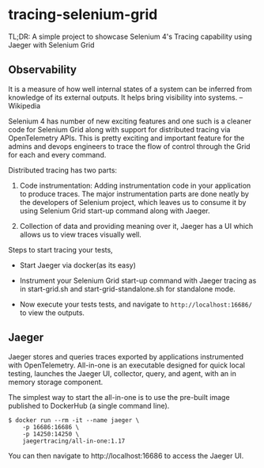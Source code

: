 # tracing-selenium-grid

TL;DR: A simple project to showcase Selenium 4's Tracing capability using Jaeger with Selenium Grid

## Observability 
It is a measure of how well internal states of a system can be inferred from knowledge of its external outputs. It helps bring visibility into systems. – Wikipedia

Selenium 4 has number of new exciting features and one such is a cleaner code for Selenium Grid along with support for distributed tracing via OpenTelemetry APIs.
This is pretty exciting and important feature for the admins and devops engineers to trace the flow of control through the Grid for each and every command.

Distributed tracing has two parts:

1. Code instrumentation: Adding instrumentation code in your application to produce traces. The major instrumentation parts are done neatly by the developers of Selenium project, which leaves us to consume it by using Selenium Grid start-up command along with Jaeger.

2. Collection of data and providing meaning over it, Jaeger has a UI which allows us to view traces visually well.

Steps to start tracing your tests,

* Start Jaeger via docker(as its easy)

* Instrument your Selenium Grid start-up command with Jaeger tracing as in start-grid.sh and start-grid-standalone.sh for standalone mode.

* Now execute your tests tests, and navigate to `http://localhost:16686/` to view the outputs.


## Jaeger

Jaeger stores and queries traces exported by applications instrumented with OpenTelemetry. All-in-one is an executable designed for quick local testing, launches the Jaeger UI, collector, query, and agent, with an in memory storage component.

The simplest way to start the all-in-one is to use the pre-built image published to DockerHub (a single command line).

```
$ docker run --rm -it --name jaeger \
    -p 16686:16686 \
    -p 14250:14250 \
    jaegertracing/all-in-one:1.17
  ```
  You can then navigate to http://localhost:16686 to access the Jaeger UI.

